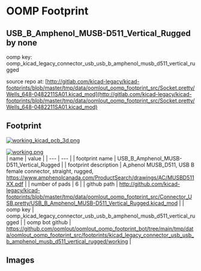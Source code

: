 # OOMP Footprint  
## USB_B_Amphenol_MUSB-D511_Vertical_Rugged  by none  
  
oomp key: oomp_kicad_legacy_connector_usb_usb_b_amphenol_musb_d511_vertical_rugged  
  
source repo at: [http://gitlab.com/kicad-legacy/kicad-footprints/blob/master/tmp/data/oomlout_oomp_footprint_src/Socket.pretty/Wells_648-0482211SA01.kicad_mod](http://gitlab.com/kicad-legacy/kicad-footprints/blob/master/tmp/data/oomlout_oomp_footprint_src/Socket.pretty/Wells_648-0482211SA01.kicad_mod)  
## Footprint  
  
[![working_kicad_pcb_3d.png](working_kicad_pcb_3d_600.png)](working_kicad_pcb_3d.png)  
  
[![working.png](working_600.png)](working.png)  
| name | value | 
| --- | --- | 
| footprint name | USB_B_Amphenol_MUSB-D511_Vertical_Rugged | 
| footprint description | A,phenol MUSB_D511, USB B female connector, straight, rugged, https://www.amphenolcanada.com/ProductSearch/drawings/AC/MUSBD511XX.pdf | 
| number of pads | 6 | 
| github path | http://github.com/kicad-legacy/kicad-footprints/blob/master/tmp/data/oomlout_oomp_footprint_src/Connector_USB.pretty/USB_B_Amphenol_MUSB-D511_Vertical_Rugged.kicad_mod | 
| oomp key | oomp_kicad_legacy_connector_usb_usb_b_amphenol_musb_d511_vertical_rugged | 
| oomp bot github | https://github.com/oomlout/oomlout_oomp_footprint_bot/tree/main/tmp/data/oomlout_oomp_footprint_src/footprints/kicad_legacy_connector_usb_usb_b_amphenol_musb_d511_vertical_rugged/working | 
## Images  
